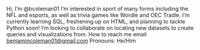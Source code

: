 Hi, I’m @bcoleman01
I’m interested in sport of many forms including the NFL and esports, as well as trivia games like Wordle and OEC Tradle.
I’m currently learning SQL, freshening up on HTML, and planning to tackle Python soon!
I’m looking to collaborate on locating new datasets to create queries and visualizations from.
How to reach me email benjamincoleman01@gmail.com
Pronouns: He/Him

<!---
bcoleman01/bcoleman01 is a ✨ special ✨ repository because its `README.md` (this file) appears on your GitHub profile.
You can click the Preview link to take a look at your changes.
--->

